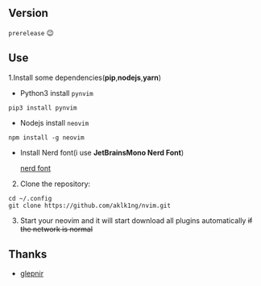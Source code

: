 ## Version

`prerelease` 😉

## Use

1.Install some dependencies(**pip**,**nodejs**,**yarn**)

- Python3 install `pynvim`

```plaintext
pip3 install pynvim
```

- Nodejs install `neovim`

```plaintext
npm install -g neovim
```

- Install Nerd font(i use **JetBrainsMono Nerd Font**)

  [nerd font](https://www.nerdfonts.com/font-downloads)

2. Clone the repository:

```plaintext
cd ~/.config
git clone https://github.com/aklk1ng/nvim.git
```

3. Start your neovim and it will start download all plugins automatically ~~if the network is normal~~

## Thanks

- [glepnir](https://github.com/glepnir/nvim)
